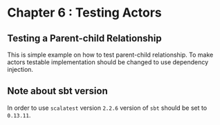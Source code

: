 # Chapter 6 : Testing Actors
## Testing a Parent-child Relationship
This is simple example on how to test parent-child relationship. To make actors testable implementation should be changed to use dependency injection.

## Note about sbt version
In order to use `scalatest` version `2.2.6` version of `sbt` should be set to `0.13.11`.